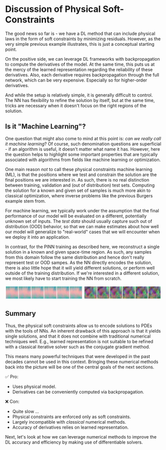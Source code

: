 Discussion of Physical Soft-Constraints
=======================

The good news so far is - we have a DL method that can include 
physical laws in the form of soft constraints by minimizing residuals.
However, as the very simple previous example illustrates, this is just a conceptual
starting point.

On the positive side, we can leverage DL frameworks with backpropagation to compute
the derivatives of the model. At the same time, this puts us at the mercy of the learned
representation regarding the reliability of these derivatives. Also, each derivative
requires backpropagation through the full network, which can be very expensive. Especially so
for higher-order derivatives.

And while the setup is relatively simple, it is generally difficult to control. The NN
has flexibility to refine the solution by itself, but at the same time, tricks are necessary
when it doesn't focus on the right regions of the solution.

## Is it "Machine Learning"?

One question that might also come to mind at this point is: _can we really call it machine learning_?
Of course, such denomination questions are superficial - if an algorithm is useful, it doesn't matter
what name it has. However, here the question helps to highlight some important properties
that are typically associated with algorithms from fields like machine learning or optimization.

One main reason _not_ to call these physical constraints machine learning (ML), is that the
positions where we test and constrain the solution are the final positions we are interested in.
As such, there is no real distinction between training, validation and (out of distribution) test sets.
Computing the solution for a known and given set of samples is much more akin to classical optimization,
where inverse problems like the previous Burgers example stem from.

For machine learning, we typically work under the assumption that the final performance of our 
model will be evaluated on a different, potentially unknown set of inputs. The _test data_
should usually capture such out of distribution (OOD) behavior, so that we can make estimates
about how well our model will generalize to "real-world" cases that we will encounter when 
we deploy it into an application.

In contrast, for the PINN training as described here, we reconstruct a single solution in a known 
and given space-time region. As such, any samples from this domain follow the same distribution
and hence don't really represent test or OOD sampes. As the NN directly encodes the solution,
there is also little hope that it will yield different solutions, or perform well outside
of the training distribution. If we're interested in a different solution, we most likely 
have to start training the NN from scratch.

![Divider](resources/divider5.jpg)

## Summary

Thus, the physical soft constraints allow us to encode solutions to 
PDEs with the tools of NNs.
An inherent drawback of this approach is that it yields single solutions,
and that it does not combine with traditional numerical techniques well. 
E.g., learned representation is not suitable to be refined with 
a classical iterative solver such as the conjugate gradient method. 

This means many
powerful techniques that were developed in the past decades cannot be used in this context.
Bringing these numerical methods back into the picture will be one of the central
goals of the next sections.

✅ Pro: 
- Uses physical model.
- Derivatives can be conveniently computed via backpropagation.

❌ Con: 
- Quite slow ...
- Physical constraints are enforced only as soft constraints.
- Largely incompatible with _classical_ numerical methods.
- Accuracy of derivatives relies on learned representation.

Next, let's look at how we can leverage numerical methods to improve the DL accuracy and efficiency
by making use of differentiable solvers.
